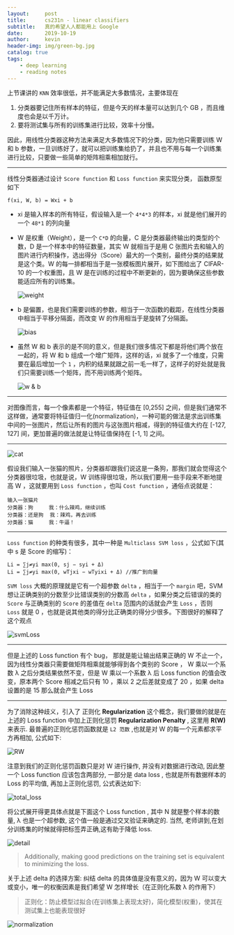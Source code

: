 ```yaml
---
layout:     post
title:      cs231n - linear classifiers
subtitle:   真的希望人人都能用上 Google
date:       2019-10-19
author:     kevin
header-img: img/green-bg.jpg
catalog: true
tags:
    - deep learning
	- reading notes
---
```






上节课讲的 `KNN` 效率很低，并不能满足大多数情况，主要体现在

1. 分类器要记住所有样本的特征，但是今天的样本量可以达到几个 GB ，而且维度也会是以千万计。
2. 要将测试集与所有的训练集进行比较，效率十分慢。

因此，用线性分类器这种方法来满足大多数情况下的分类，因为他只需要训练 W 和 b 参数，一旦训练好了，就可以把训练集给扔了，并且也不用与每一个训练集进行比较，只要做一些简单的矩阵相乘相加就行。



---

线性分类器通过设计 `Score function` 和 `Loss function` 来实现分类， 函数原型如下



```
f(xi, W, b) = Wxi + b
```



* xi 是输入样本的所有特征，假设输入是一个 `4*4*3` 的样本，xi 就是他们展开的一个 `48*1` 的列向量

* W 是权重（Weight），是一个 `C*D` 的向量，C 是分类器最终输出的类型的个数，D 是一个样本中的特征数量，其实 W 就相当于是用 C 张图片去和输入的图片进行内积操作，选出得分（Score）最大的一个类别，最终分类的结果就是这个类。W 的每一排都相当于是一张模板图片展开，如下图给出了 CIFAR-10 的一个权重图，且 W 是在训练的过程中不断更新的，因为要确保这些参数能适应所有的训练集。

  ![weight](https://ae01.alicdn.com/kf/Ha83b8bdc7e374e349ece970b0a7bd2f5q.png)

* b 是偏置，也是我们需要训练的参数，相当于一次函数的截距，在线性分类器中相当于平移分隔面，而改变 W 的作用相当于是旋转了分隔面。

  ![bias](https://ae01.alicdn.com/kf/H2531e6abf4574b489d4ae0d138312096N.png)
  
  

* 虽然 W 和 b 表示的是不同的意义，但是我们很多情况下都是将他们两个放在一起的，将 W 和 b 组成一个增广矩阵，这样的话，xi 就多了一个维度，只需要在最后增加一个 `1` ，内积的结果就跟之前一毛一样了，这样子的好处就是我们只需要训练一个矩阵，而不用训练两个矩阵。

  ![w & b](https://ae01.alicdn.com/kf/Hc88d2be5297f4c469c2f399737907d52a.png)



---



对图像而言，每一个像素都是一个特征，特征值在 [0,255] 之间，但是我们通常不这样做，通常要将特征值归一化(normalization)，一种可能的做法是求出训练集中间的一张图片，然后让所有的图片与这张图片相减，得到的特征值大约在 [-127, 127] 间，更加普遍的做法就是让特征值保持在 [-1, 1] 之间。



---



![cat](https://ae01.alicdn.com/kf/H2674833ce66441799c8990abc1b2135bj.png)



假设我们输入一张猫的照片，分类器却跟我们说这是一条狗，那我们就会觉得这个分类器很垃圾，也就是说，W 训练得很垃圾，所以我们要用一些手段来不断地提高 W ，这就要用到 `Loss function` ，也叫 `Cost function` ，通俗点说就是：



```
输入一张猫片
分类器：狗     我：什么辣鸡，继续训练
分类器：还是狗  我：辣鸡，再去训练
分类器：猫     我：牛逼！
```



---



`Loss function` 的种类有很多，其中一种是 `Multiclass SVM loss` ，公式如下(其中 s 是 Score 的缩写)：



```
Li = ∑j≠yi max(0, sj − syi + Δ)
Li = ∑j≠yi max(0, wTjxi − wTyixi + Δ) //推广到向量
```



`SVM loss` 大概的原理就是它有一个超参数 `delta` ，相当于一个 `margin` 吧，SVM 想让正确类别的分数至少比错误类别的分数高 `delta` ，如果分类之后错误的类的 `Score` 与正确类别的 `Score` 的差值在 `delta` 范围内的话就会产生 `Loss` ，否则 `Loss` 就是 0 ，也就是说其他类的得分比正确类的得分少很多。下图很好的解释了这个观点

![svmLoss](https://ae01.alicdn.com/kf/H68dea59c72ef496da41a470f942400fec.png)



---



但是上述的 Loss function 有个 bug， 那就是能让输出结果正确的 W 不止一个，因为线性分类器只需要做矩阵相乘就能够得到各个类别的 Score ， W 乘以一个系数 λ 之后分类结果依然不变，但是 W 乘以一个系数 λ 后 Loss function 的值会改变，原本两个 Score 相减之后只有 10 ，乘以 2 之后差就变成了 20 ，如果 delta 设置的是 15 那么就会产生 Loss 



---



为了消除这种歧义，引入了 正则化 **Regularization** 这个概念，我们要做的就是在上述的 Loss function 中加上正则化惩罚 **Regularization Penalty** , 这里用 **R(W)** 来表示. 最普遍的正则化惩罚函数就是 `L2 范数` ,也就是对 W 的每一个元素都求平方再相加, 公式如下: 



![RW](https://ae01.alicdn.com/kf/H9c4ffa8d97104447a7ebef168a15c434d.png)



注意到我们的正则化惩罚函数只是对 W 进行操作, 并没有对数据进行改动, 因此整一个 Loss function 应该包含两部分, 一部分是 data loss , 也就是所有数据样本的 Loss 的平均值, 再加上正则化惩罚, 公式表达如下:



![total_loss](https://ae01.alicdn.com/kf/H1238ff2bd1c84280a8765c0e70ba07f7d.png)



将公式展开得更具体点就是下面这个 Loss function , 其中 N 就是整个样本的数量, λ 也是一个超参数, 这个值一般是通过交叉验证来确定的. 当然, 老师讲到,在划分训练集的时候就得把标签弄正确,这有助于降低 loss.



![detail](https://ae01.alicdn.com/kf/Hfdfc1be027db4ed0a2991e4d47e86170W.png)



> Additionally, making good predictions on the training set is equivalent to minimizing the loss.



关于上述 delta 的选择方案: 纠结 delta 的具体值是没有意义的，因为 W 可以变大或变小，唯一的权衡因素是我们希望 W 怎样增长（在正则化系数 λ 的作用下）



> 正则化：防止模型过拟合(在训练集上表现太好)，简化模型(权重)，使其在测试集上也能表现很好

![normalization](https://ae01.alicdn.com/kf/Hae5ba152d0564d4fa53e3c11ac1abbbbv.png)